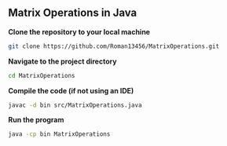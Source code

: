 ## Matrix Operations in Java

**Clone the repository to your local machine**
```bash
git clone https://github.com/Roman13456/MatrixOperations.git
```

**Navigate to the project directory**
```bash
cd MatrixOperations
```

**Compile the code (if not using an IDE)**
```bash
javac -d bin src/MatrixOperations.java
```

**Run the program**
```bash
java -cp bin MatrixOperations
```

